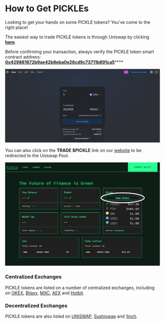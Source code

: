 # How to Get PICKLEs

Looking to get your hands on some PICKLE tokens? You've come to the right place!

The easiest way to trade PICKLE tokens is through Uniswap by clicking [**here**](https://app.uniswap.org/#/swap?inputCurrency=0x429881672b9ae42b8eba0e26cd9c73711b891ca5\&outputCurrency=ETH).&#x20;

Before confirming your transaction, always verify the PICKLE token smart contract address: [**0x429881672b9ae42b8eba0e26cd9c73711b891ca5**](https://etherscan.io/address/0x429881672B9AE42b8EbA0E26cD9C73711b891Ca5)****

![](../../.gitbook/assets/uni1.PNG)

You can also click on the **TRADE $PICKLE** link on our [website](https://app.pickle.finance) to be redirected to the Uniswap Pool.

![](../../.gitbook/assets/unilink.PNG)

### Centralized Exchanges

PICKLE tokens are listed on a number of centralized exchanges, including on [OKEX](https://www.okex.com), [Bilaxy](https://bilaxy.com), [MXC](https://www.mxc.com), [AEX](https://www.aex.com/page/trade.html?mk\_type=USDT\&trade\_coin\_name=PICKLE#/) and [Hotbit](https://www.hotbit.io/exchange?symbol=PICKLE\_USDT).&#x20;

### Decentralized Exchanges 

PICKLE tokens are also listed on [UNISWAP](https://info.uniswap.org/pair/0xdc98556ce24f007a5ef6dc1ce96322d65832a819), [Sushiswap](https://sushiswap.fi/pair/0x269db91fc3c7fcc275c2e6f22e5552504512811c) and [1inch](https://1inch.exchange/#/r/0xb4522eB2cA49963De9c3dC69023cBe6D53489C98).&#x20;

###
